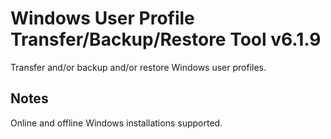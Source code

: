 # Windows User Profile Transfer/Backup/Restore Tool v6.1.9
Transfer and/or backup and/or restore Windows user profiles.

## Notes
Online and offline Windows installations supported.
